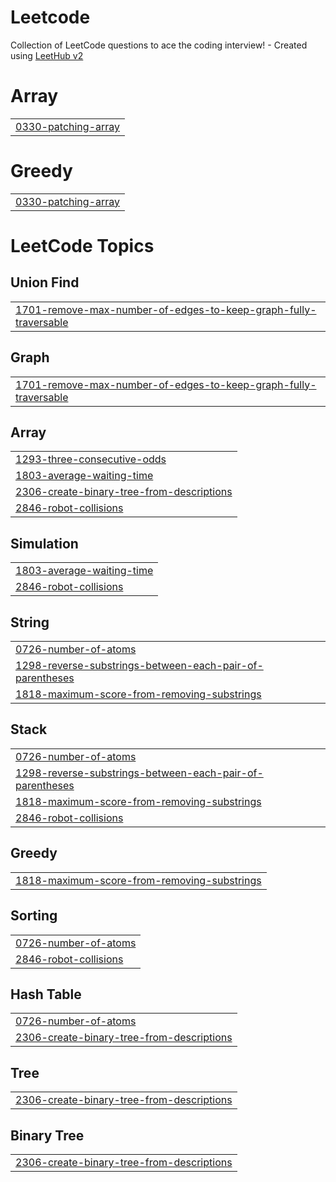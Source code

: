 # Leetcode
Collection of LeetCode questions to ace the coding interview! - Created using [LeetHub v2](https://github.com/arunbhardwaj/LeetHub-2.0)


# Array
|  |
| ------- |
| [0330-patching-array](https://github.com/orunnnegi/Leetcode/tree/master/0330-patching-array) |
# Greedy
|  |
| ------- |
| [0330-patching-array](https://github.com/orunnnegi/Leetcode/tree/master/0330-patching-array) |
<!---LeetCode Topics Start-->
# LeetCode Topics
## Union Find
|  |
| ------- |
| [1701-remove-max-number-of-edges-to-keep-graph-fully-traversable](https://github.com/orunnnegi/Leetcode/tree/master/1701-remove-max-number-of-edges-to-keep-graph-fully-traversable) |
## Graph
|  |
| ------- |
| [1701-remove-max-number-of-edges-to-keep-graph-fully-traversable](https://github.com/orunnnegi/Leetcode/tree/master/1701-remove-max-number-of-edges-to-keep-graph-fully-traversable) |
## Array
|  |
| ------- |
| [1293-three-consecutive-odds](https://github.com/orunnnegi/Leetcode/tree/master/1293-three-consecutive-odds) |
| [1803-average-waiting-time](https://github.com/orunnnegi/Leetcode/tree/master/1803-average-waiting-time) |
| [2306-create-binary-tree-from-descriptions](https://github.com/orunnnegi/Leetcode/tree/master/2306-create-binary-tree-from-descriptions) |
| [2846-robot-collisions](https://github.com/orunnnegi/Leetcode/tree/master/2846-robot-collisions) |
## Simulation
|  |
| ------- |
| [1803-average-waiting-time](https://github.com/orunnnegi/Leetcode/tree/master/1803-average-waiting-time) |
| [2846-robot-collisions](https://github.com/orunnnegi/Leetcode/tree/master/2846-robot-collisions) |
## String
|  |
| ------- |
| [0726-number-of-atoms](https://github.com/orunnnegi/Leetcode/tree/master/0726-number-of-atoms) |
| [1298-reverse-substrings-between-each-pair-of-parentheses](https://github.com/orunnnegi/Leetcode/tree/master/1298-reverse-substrings-between-each-pair-of-parentheses) |
| [1818-maximum-score-from-removing-substrings](https://github.com/orunnnegi/Leetcode/tree/master/1818-maximum-score-from-removing-substrings) |
## Stack
|  |
| ------- |
| [0726-number-of-atoms](https://github.com/orunnnegi/Leetcode/tree/master/0726-number-of-atoms) |
| [1298-reverse-substrings-between-each-pair-of-parentheses](https://github.com/orunnnegi/Leetcode/tree/master/1298-reverse-substrings-between-each-pair-of-parentheses) |
| [1818-maximum-score-from-removing-substrings](https://github.com/orunnnegi/Leetcode/tree/master/1818-maximum-score-from-removing-substrings) |
| [2846-robot-collisions](https://github.com/orunnnegi/Leetcode/tree/master/2846-robot-collisions) |
## Greedy
|  |
| ------- |
| [1818-maximum-score-from-removing-substrings](https://github.com/orunnnegi/Leetcode/tree/master/1818-maximum-score-from-removing-substrings) |
## Sorting
|  |
| ------- |
| [0726-number-of-atoms](https://github.com/orunnnegi/Leetcode/tree/master/0726-number-of-atoms) |
| [2846-robot-collisions](https://github.com/orunnnegi/Leetcode/tree/master/2846-robot-collisions) |
## Hash Table
|  |
| ------- |
| [0726-number-of-atoms](https://github.com/orunnnegi/Leetcode/tree/master/0726-number-of-atoms) |
| [2306-create-binary-tree-from-descriptions](https://github.com/orunnnegi/Leetcode/tree/master/2306-create-binary-tree-from-descriptions) |
## Tree
|  |
| ------- |
| [2306-create-binary-tree-from-descriptions](https://github.com/orunnnegi/Leetcode/tree/master/2306-create-binary-tree-from-descriptions) |
## Binary Tree
|  |
| ------- |
| [2306-create-binary-tree-from-descriptions](https://github.com/orunnnegi/Leetcode/tree/master/2306-create-binary-tree-from-descriptions) |
<!---LeetCode Topics End-->
